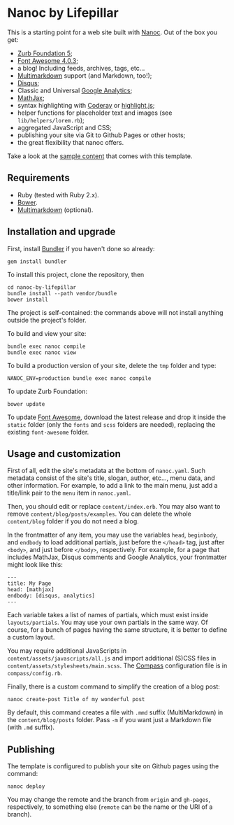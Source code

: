 # Nanoc by Lifepillar

This is a starting point for a web site built with [Nanoc](http://nanoc.ws/).
Out of the box you get:

- [Zurb Foundation 5](http://foundation.zurb.com);
- [Font Awesome 4.0.3](http://fortawesome.github.io/Font-Awesome/);
- a blog! Including feeds, archives, tags, etc…
- [Multimarkdown](http://fletcherpenney.net/multimarkdown/) support (and Markdown, too!);
- [Disqus](http://disqus.com/);
- Classic and Universal [Google Analytics](https://developers.google.com/analytics/devguides/collection/analyticsjs/);
- [MathJax](http://www.mathjax.org/); 
- syntax highlighting with [Coderay](http://coderay.rubychan.de) or [highlight.js](http://highlightjs.org);
- helper functions for placeholder text and images (see `lib/helpers/lorem.rb`);
- aggregated JavaScript and CSS;
- publishing your site via Git to Github Pages or other hosts;
- the great flexibility that nanoc offers.

Take a look at the [sample content](http://lifepillar.github.io/nanoc-by-lifepillar/)
that comes with this template.


## Requirements

- Ruby (tested with Ruby 2.x).
- [Bower](http://bower.io/).
- [Multimarkdown](http://fletcherpenney.net/multimarkdown/) (optional).


## Installation and upgrade

First, install [Bundler](http://bundler.io/) if you haven't done so already:

    gem install bundler

To install this project, clone the repository, then

    cd nanoc-by-lifepillar
    bundle install --path vendor/bundle
    bower install

The project is self-contained: the commands above will not install anything
outside the project's folder.

To build and view your site:

    bundle exec nanoc compile
    bundle exec nanoc view

To build a production version of your site, delete the `tmp` folder and type:

    NANOC_ENV=production bundle exec nanoc compile

To update Zurb Foundation:

    bower update

To update [Font Awesome](http://fortawesome.github.io/Font-Awesome/),
download the latest release and drop it inside the `static` folder
(only the `fonts` and `scss` folders are needed), replacing the existing
`font-awesome` folder.


## Usage and customization

First of all, edit the site's metadata at the bottom of `nanoc.yaml`.
Such metadata consist of the site's title, slogan, author, etc…, menu data,
and other information.
For example, to add a link to the main menu, just add a title/link pair to the
`menu` item in `nanoc.yaml`.

Then, you should edit or replace `content/index.erb`. You may also want to
remove `content/blog/posts/examples`. You can delete the whole `content/blog`
folder if you do not need a blog.

In the frontmatter of any item, you may use the variables `head`, `beginbody`,
and `endbody` to load additional partials, just before the `</head>` tag, just
after `<body>`, and just before `</body>`, respectively. For example, for a page
that includes MathJax, Disqus comments and Google Analytics, your frontmatter
might look like this:

    ---
    title: My Page
    head: [mathjax]
    endbody: [disqus, analytics]
    ---

Each variable takes a list of names of partials, which must exist inside
`layouts/partials`. You may use your own partials in the same way. Of course,
for a bunch of pages having the same structure, it is better to define a custom
layout.

You may require additional JavaScripts in `content/assets/javascripts/all.js`
and import additional (S)CSS files in `content/assets/stylesheets/main.scss`.
The [Compass](http://compass-style.org) configuration file is in
`compass/config.rb`.

Finally, there is a custom command to simplify the creation of a blog post:

    nanoc create-post Title of my wonderful post

By default, this command creates a file with `.mmd` suffix (MultiMarkdown)
in the `content/blog/posts` folder.
Pass `-m` if you want just a Markdown file (with `.md` suffix).

## Publishing

The template is configured to publish your site on Github pages using the command:

    nanoc deploy

You may change the remote and the branch from `origin` and `gh-pages`, respectively,
to something else (`remote` can be the name or the URI of a branch).
